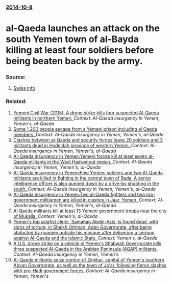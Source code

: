 ### [2014-10-8](/news/2014/10/8/index.md)

# al-Qaeda launches an attack on the south Yemen town of al-Bayda killing at least four soldiers before being beaten back by the army. 




### Source:

1. [Swiss Info](http://www.swissinfo.ch/eng/al-qaeda-attacks-south-yemen-town-of-al-bayda--four-soldiers-killed/41036720)

### Related:

1. [Yemeni Civil War (2015), A drone strike kills four suspected Al-Qaeda militants in northern Yemen. ](/news/2015/09/12/yemeni-civil-war-2015-a-drone-strike-kills-four-suspected-al-qaeda-militants-in-northern-yemen.md) _Context: Al-Qaeda insurgency in Yemen, Yemen's, al-Qaeda_
2. [Some 1,200 people escape from a Yemeni prison including al Qaeda members. ](/news/2015/06/30/some-1-200-people-escape-from-a-yemeni-prison-including-al-qaeda-members.md) _Context: Al-Qaeda insurgency in Yemen, Yemen's, al-Qaeda_
3. [Clashes between al-Qaeda and security forces leave 20 soldiers and 3 militants dead in Hodeidah province of western Yemen. ](/news/2014/11/1/clashes-between-al-qaeda-and-security-forces-leave-20-soldiers-and-3-militants-dead-in-hodeidah-province-of-western-yemen.md) _Context: Al-Qaeda insurgency in Yemen, Yemen's, al-Qaeda_
4. [Al-Qaeda insurgency in Yemen:Yemeni forces kill at least seven al-Qaeda militants in the Wadi Hadramout region. ](/news/2014/08/7/al-qaeda-insurgency-in-yemen-pyemeni-forces-kill-at-least-seven-al-qaeda-militants-in-the-wadi-hadramout-region.md) _Context: Al-Qaeda insurgency in Yemen, Yemen's, al-Qaeda_
5. [Al-Qaeda insurgency in Yemen:Five Yemeni soldiers and two Al-Qaeda militants are killed in fighting in the central town of Rada. A senior intelligence officer is also gunned down by a drive-by shooting in the south. ](/news/2013/04/27/al-qaeda-insurgency-in-yemen-pfive-yemeni-soldiers-and-two-al-qaeda-militants-are-killed-in-fighting-in-the-central-town-of-rada-a-senior-i.md) _Context: Al-Qaeda insurgency in Yemen, Yemen's, al-Qaeda_
6. [Al-Qaeda insurgency in Yemen:Two al-Qaeda fighters and two pro-government militiamen are killed in clashes in Jaar, Yemen. ](/news/2013/03/22/al-qaeda-insurgency-in-yemen-ptwo-al-qaeda-fighters-and-two-pro-government-militiamen-are-killed-in-clashes-in-jaar-yemen.md) _Context: Al-Qaeda insurgency in Yemen, Yemen's, al-Qaeda_
7. [Al Qaeda militants kill at least 13 Yemeni government troops near the city of Mukalla. ](/news/2016/05/12/al-qaeda-militants-kill-at-least-13-yemeni-government-troops-near-the-city-of-mukalla.md) _Context: Yemen's, al-Qaeda_
8. [Yemen's top salafist cleric, Samahan Abdel-Aziz, is found dead, with signs of torture, in Sheikh Othman, Aden Governorate, after being abducted by gunmen outside his mosque after delivering a sermon against Al-Qaeda and the Islamic State. ](/news/2016/01/31/yemen-s-top-salafist-cleric-samahan-abdel-aziz-is-found-dead-with-signs-of-torture-in-sheikh-othman-aden-governorate-after-being-abduc.md) _Context: Yemen's, al-Qaeda_
9. [A U.S. drone strike on a vehicle in Yemen's Shabwah Governorate kills three suspected Al-Qaeda in the Arabian Peninsula (AQAP) militants. ](/news/2016/01/16/a-u-s-drone-strike-on-a-vehicle-in-yemen-s-shabwah-governorate-kills-three-suspected-al-qaeda-in-the-arabian-peninsula-aqap-militants.md) _Context: Al-Qaeda insurgency in Yemen, Yemen's_
10. [Al-Qaeda militants seize control of Zinjibar, capital of Yemen's southern Abyan Governorate, as well as the town of Ja'ar, following fierce clashes with pro-Hadi government forces. ](/news/2015/12/2/al-qaeda-militants-seize-control-of-zinjibar-capital-of-yemen-s-southern-abyan-governorate-as-well-as-the-town-of-jae-ar-following-fierc.md) _Context: Al-Qaeda insurgency in Yemen, Yemen's_
